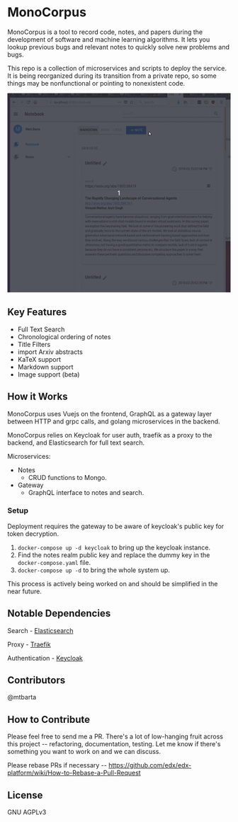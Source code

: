 # MonoCorpus

MonoCorpus is a tool to record code, notes, and papers during
the development of software and machine learning algorithms. It
lets you lookup previous bugs and relevant notes to quickly solve new problems and bugs.

This repo is a collection of microservices and scripts to deploy the service. It is being reorganized during its transition from a private repo, so some things may be nonfunctional or pointing to nonexistent code.

<p align="center">
  <img src="./notebook.gif" alt="MonoCorpus example"
       width="654" height="450">
</p>

## Key Features

* Full Text Search
* Chronological ordering of notes
* Title Filters
* import Arxiv abstracts
* KaTeX support
* Markdown support
* Image support (beta)

## How it Works

MonoCorpus uses Vuejs on the frontend, GraphQL as a gateway layer between HTTP and grpc calls, and golang microservices in the backend.

MonoCorpus relies on Keycloak for user auth, traefik as a proxy to the backend, and Elasticsearch for full text search.

Microservices:
* Notes
  - CRUD functions to Mongo.
* Gateway
  - GraphQL interface to notes and search.
  
### Setup

Deployment requires the gateway to be aware of keycloak's public key for token decryption.

1. `docker-compose up -d keycloak` to bring up the keycloak instance.
2. Find the notes realm public key and replace the dummy key in the `docker-compose.yaml` file.
3. `docker-compose up -d` to bring the whole system up.

This process is actively being worked on and should be simplified in the near future.

## Notable Dependencies

Search - [Elasticsearch](https://github.com/elastic/elasticsearch)

Proxy -  [Traefik](https://github.com/containous/traefik)

Authentication - [Keycloak](https://github.com/keycloak/keycloak)

## Contributors

@mtbarta

## How to Contribute

Please feel free to send me a PR. There's a lot of low-hanging fruit across this project -- refactoring, documentation, testing. Let me know if there's something you want to work on and we can discuss.

Please rebase PRs if necessary -- https://github.com/edx/edx-platform/wiki/How-to-Rebase-a-Pull-Request

## License

GNU AGPLv3
